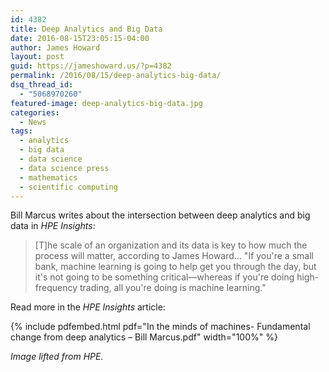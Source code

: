 ```yaml
---
id: 4382
title: Deep Analytics and Big Data
date: 2016-08-15T23:05:15-04:00
author: James Howard
layout: post
guid: https://jameshoward.us/?p=4382
permalink: /2016/08/15/deep-analytics-big-data/
dsq_thread_id:
  - "5068970260"
featured-image: deep-analytics-big-data.jpg
categories:
  - News
tags:
  - analytics
  - big data
  - data science
  - data science press
  - mathematics
  - scientific computing
---
```

Bill Marcus writes about the intersection between deep analytics
and big data in _HPE Insights_:

> [T]he scale of an organization and its data is key to how much
the process will matter, according to James Howard... "If you're a
small bank, machine learning is going to help get you through the
day, but it's not going to be something critical—whereas if you're
doing high-frequency trading, all you're doing is machine learning."

Read more in the _HPE Insights_ article:

{% include pdfembed.html pdf="In the minds of machines- Fundamental change from deep analytics – Bill Marcus.pdf" width="100%" %}

_Image lifted from HPE._
